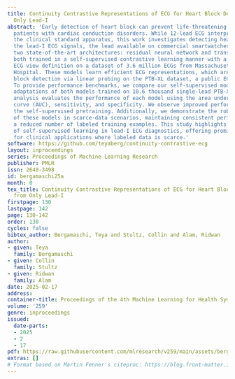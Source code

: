 ```yaml
---
title: Continuity Contrastive Representations of ECG for Heart Block Detection from
  Only Lead-I
abstract: 'Early detection of heart block can prevent life-threatening outcomes in
  patients with cardiac conduction disorders. While 12-lead ECG interpretation is
  the clinical standard apparatus, this work investigates detecting heart block from
  the lead-I ECG signals, the lead available on commercial smartwatches. We evaluate
  two state-of-the-art architectures: residual neural network and transformer encoder,
  both trained in a self-supervised contrastive learning manner with a novel signal-continuity-based
  ECG view definition on a dataset of 3.6 million ECGs from Massachusetts General
  Hospital. These models learn efficient ECG representations, which are used for heart
  block detection via linear probing on the PTB-XL dataset, a public ECG resource.
  To provide performance benchmarks, we compare our self-supervised models to supervised
  adaptations of both models trained on 10.6 thousand single-lead PTB-XL ECGs. Our
  analysis evaluates the performance of each model using the area under the receiver-operating
  curve (AUC), sensitivity, and specificity. We observe improved performance from
  the self-supervised pretraining. Additionally, we demonstrate the robust generalizability
  of these models in scarce-data scenarios, maintaining consistent performance with
  a reduced number of labeled training examples. This study highlights the potential
  of self-supervised learning in lead-I ECG diagnostics, offering promising implications
  for clinical applications where labeled data is scarce.'
software: https://github.com/teyaberg/continuity-contrastive-ecg
layout: inproceedings
series: Proceedings of Machine Learning Research
publisher: PMLR
issn: 2640-3498
id: bergamaschi25a
month: 0
tex_title: Continuity Contrastive Representations of ECG for Heart Block Detection
  from Only Lead-I
firstpage: 130
lastpage: 142
page: 130-142
order: 130
cycles: false
bibtex_author: Bergamaschi, Teya and Stultz, Collin and Alam, Ridwan
author:
- given: Teya
  family: Bergamaschi
- given: Collin
  family: Stultz
- given: Ridwan
  family: Alam
date: 2025-02-17
address:
container-title: Proceedings of the 4th Machine Learning for Health Symposium
volume: '259'
genre: inproceedings
issued:
  date-parts:
  - 2025
  - 2
  - 17
pdf: https://raw.githubusercontent.com/mlresearch/v259/main/assets/bergamaschi25a/bergamaschi25a.pdf
extras: []
# Format based on Martin Fenner's citeproc: https://blog.front-matter.io/posts/citeproc-yaml-for-bibliographies/
---
```

